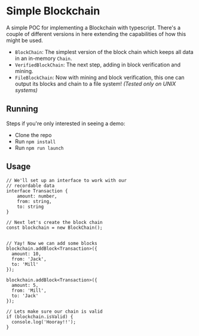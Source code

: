 # Simple Blockchain

A simple POC for implementing a Blockchain with typescript. There's a couple of different versions in here extending the capabilities of how this might be used.

* `BlockChain`: The simplest version of the block chain which keeps all data in an in-memory `Chain`.
* `VerifiedBlockChain`: The next step, adding in block verification and mining.
* `FileBlockChain`: Now with mining and block verification, this one can output its blocks and chain to a file system! *(Tested only on UNIX systems)*

## Running
Steps if you're only interested in seeing a demo:
* Clone the repo
* Run `npm install`
* Run `npm run launch`

## Usage
```
// We'll set up an interface to work with our 
// recordable data
interface Transaction {
    amount: number,
    from: string,
    to: string
}

// Next let's create the block chain
const blockchain = new BlockChain();


// Yay! Now we can add some blocks
blockchain.addBlock<Transaction>({ 
  amount: 10, 
  from: 'Jack', 
  to: 'Mill' 
});

blockchain.addBlock<Transaction>({ 
  amount: 5, 
  from: 'Mill', 
  to: 'Jack' 
});

// Lets make sure our chain is valid
if (blockchain.isValid) {
  console.log('Hooray!!');
}
```
